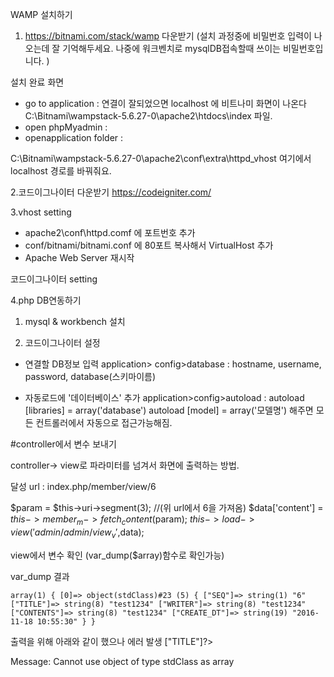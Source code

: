 WAMP 설치하기

1. https://bitnami.com/stack/wamp 다운받기
(설치 과정중에 비밀번호 입력이 나오는데 잘 기억해두세요. 
나중에 워크벤치로 mysqlDB접속할때 쓰이는 비밀번호입니다. )

설치 완료 화면
 - go to application : 연결이 잘되었으면 localhost 에 비트나미 화면이 나온다
                       C:\Bitnami\wampstack-5.6.27-0\apache2\htdocs\index 파일.
 - open phpMyadmin : 
 - openapplication folder : 

C:\Bitnami\wampstack-5.6.27-0\apache2\conf\extra\httpd_vhost  여기에서 localhost 경로를 바꿔줘요.


2.코드이그나이터 다운받기
https://codeigniter.com/ 

3.vhost setting
 - apache2\conf\httpd.comf 에 포트번호 추가
 - conf/bitnami/bitnami.conf 에 80포트 복사해서 VirtualHost 추가
 - Apache Web Server 재시작 

코드이그나이터 setting



4.php DB연동하기


1) mysql & workbench 설치


2) 코드이그나이터 설정

 - 연결할 DB정보 입력
	application> config>database : hostname, username, password, database(스키마이름)
 
 - 자동로드에 '데이터베이스' 추가
 	application>config>autoload : autoload [libraries] = array('database') 
					autoload [model] = array('모델명') 해주면 모든 컨트롤러에서 자동으로 접근가능해짐.	


#controller에서 변수 보내기

controller-> view로 파라미터를 넘겨서 화면에 출력하는 방법.

달성
url : index.php/member/view/6

$param = $this->uri->segment(3); //(위 url에서 6을 가져옴) $data['content'] = $this->member_m->fetch_content($param); $this -> load -> view('admin/admin/view_v',$data);

view에서 변수 확인 (var_dump($array)함수로 확인가능)

var_dump 결과
```
array(1) { [0]=> object(stdClass)#23 (5) { ["SEQ"]=> string(1) "6" ["TITLE"]=> string(8) "test1234" ["WRITER"]=> string(8) "test1234" ["CONTENTS"]=> string(8) "test1234" ["CREATE_DT"]=> string(19) "2016-11-18 10:55:30" } }
```

출력을 위해 아래와 같이 했으나 에러 발생 <?= $content[0]->["TITLE"]?>

Message: Cannot use object of type stdClass as array

		